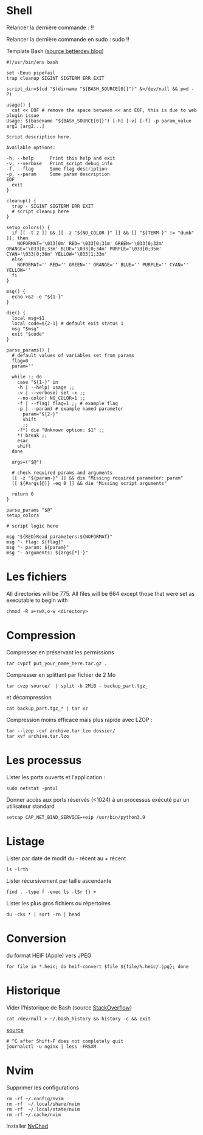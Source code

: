 <!-- title: Des commandes Linux -->

# Shell

Relancer la dernière commande : !!

Relancer la dernière commande en sudo : sudo !!

Template Bash ([source betterdev.blog](https://betterdev.blog/minimal-safe-bash-script-template/))

```shell
#!/usr/bin/env bash

set -Eeuo pipefail
trap cleanup SIGINT SIGTERM ERR EXIT

script_dir=$(cd "$(dirname "${BASH_SOURCE[0]}")" &>/dev/null && pwd -P)

usage() {
  cat << EOF # remove the space between << and EOF, this is due to web plugin issue
Usage: $(basename "${BASH_SOURCE[0]}") [-h] [-v] [-f] -p param_value arg1 [arg2...]

Script description here.

Available options:

-h, --help      Print this help and exit
-v, --verbose   Print script debug info
-f, --flag      Some flag description
-p, --param     Some param description
EOF
  exit
}

cleanup() {
  trap - SIGINT SIGTERM ERR EXIT
  # script cleanup here
}

setup_colors() {
  if [[ -t 2 ]] && [[ -z "${NO_COLOR-}" ]] && [[ "${TERM-}" != "dumb" ]]; then
    NOFORMAT='\033[0m' RED='\033[0;31m' GREEN='\033[0;32m' ORANGE='\033[0;33m' BLUE='\033[0;34m' PURPLE='\033[0;35m' CYAN='\033[0;36m' YELLOW='\033[1;33m'
  else
    NOFORMAT='' RED='' GREEN='' ORANGE='' BLUE='' PURPLE='' CYAN='' YELLOW=''
  fi
}

msg() {
  echo >&2 -e "${1-}"
}

die() {
  local msg=$1
  local code=${2-1} # default exit status 1
  msg "$msg"
  exit "$code"
}

parse_params() {
  # default values of variables set from params
  flag=0
  param=''

  while :; do
    case "${1-}" in
    -h | --help) usage ;;
    -v | --verbose) set -x ;;
    --no-color) NO_COLOR=1 ;;
    -f | --flag) flag=1 ;; # example flag
    -p | --param) # example named parameter
      param="${2-}"
      shift
      ;;
    -?*) die "Unknown option: $1" ;;
    *) break ;;
    esac
    shift
  done

  args=("$@")

  # check required params and arguments
  [[ -z "${param-}" ]] && die "Missing required parameter: param"
  [[ ${#args[@]} -eq 0 ]] && die "Missing script arguments"

  return 0
}

parse_params "$@"
setup_colors

# script logic here

msg "${RED}Read parameters:${NOFORMAT}"
msg "- flag: ${flag}"
msg "- param: ${param}"
msg "- arguments: ${args[*]-}"

``` 

# Les fichiers

All directories will be 775. All files will be 664 except those that were set as executable to begin with

    chmod -R a+rwX,o-w <directory>

# Compression

Compresser en préservant les permissions

    tar cvpzf put_your_name_here.tar.gz .

Compresser en splittant par fichier de 2 Mo

    tar cvzp source/  | split -b 2MiB - backup_part.tgz_

et décompression

    cat backup_part.tgz_* | tar xz

Compression moins efficace mais plus rapide avec LZOP :

    tar --lzop -cvf archive.tar.lzo dossier/
    tar xvf archive.tar.lzo

# Les processus
  
Lister les ports ouverts et l'application :    

    sudo netstat -pntul


Donner accès aux ports réservés (<1024) à un processus exécuté par un utilisateur standard

    setcap CAP_NET_BIND_SERVICE=+eip /usr/bin/python3.9

# Listage

Lister par date de modif du - récent au + récent

    ls -lrth

Lister récursivement par taille ascendante

    find . -type f -exec ls -lSr {} +
    
Lister les plus gros fichiers ou répertoires 

    du -cks * | sort -rn | head

# Conversion 

du format HEIF (Apple) vers JPEG

    for file in *.heic; do heif-convert $file ${file/%.heic/.jpg}; done

# Historique

Vider l'historique de Bash (source [StackOverflow](https://askubuntu.com/questions/191999/how-to-clear-bash-history-completely)) 

    cat /dev/null > ~/.bash_history && history -c && exit


[source](https://serverfault.com/questions/746909/journalctl-stop-following-without-exiting-pager)

```
# ^C after Shift-F does not completely quit
journalctl -u nginx | less -FRSXM
```

# Nvim

Supprimer les configurations 

```shell
rm -rf ~/.config/nvim
rm -rf  ~/.local/share/nvim
rm -rf  ~/.local/state/nvim
rm -rf ~/.cache/nvim
```

Installer [NvChad](https://nvchad.com/)
